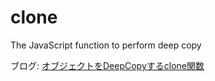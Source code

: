 clone
=====

The JavaScript function to perform deep copy

ブログ: [オブジェクトをDeepCopyするclone関数](http://webkatu.com/clone-function-to-deepcopy-object/ "オブジェクトをDeepCopyするclone関数")
